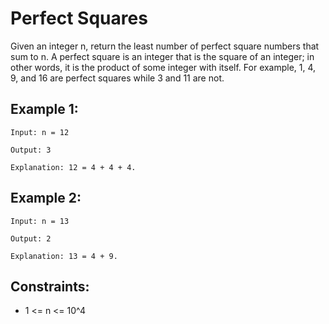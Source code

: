 # Perfect Squares
Given an integer n, return the least number of perfect square numbers that sum to n.
A perfect square is an integer that is the square of an integer; in other words, it is the product of some integer with itself. For example, 1, 4, 9, and 16 are perfect squares while 3 and 11 are not.

 

## Example 1:

`Input: n = 12`

`Output: 3`

`Explanation: 12 = 4 + 4 + 4.`



## Example 2:

`Input: n = 13`

`Output: 2`

`Explanation: 13 = 4 + 9.`
 

## Constraints:
- 1 <= n <= 10^4
